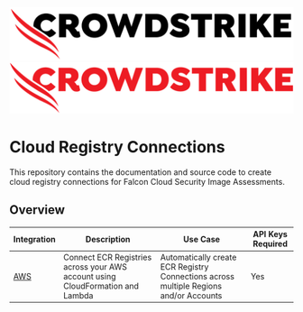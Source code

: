 ![CrowdStrike Logo (Light)](https://raw.githubusercontent.com/CrowdStrike/.github/main/assets/cs-logo-light-mode.png#gh-light-mode-only)
![CrowdStrike Logo (Dark)](https://raw.githubusercontent.com/CrowdStrike/.github/main/assets/cs-logo-dark-mode.png#gh-dark-mode-only)

# Cloud Registry Connections

This repository contains the documentation and source code to create cloud registry connections for Falcon Cloud Security Image Assessments.

## Overview

| Integration | Description | Use Case | API Keys Required |
| --- | --- | --- | --- |
| [AWS](./AWS/README.md) | Connect ECR Registries across your AWS account using CloudFormation and Lambda | Automatically create ECR Registry Connections across multiple Regions and/or Accounts | Yes |

